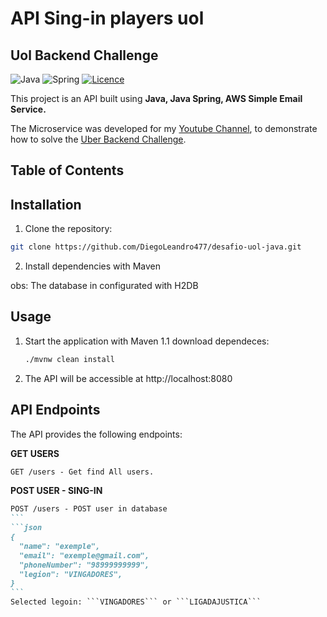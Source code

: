 # API Sing-in players uol
## Uol Backend Challenge


![Java](https://img.shields.io/badge/java-%23ED8B00.svg?style=for-the-badge&logo=openjdk&logoColor=white)
![Spring](https://img.shields.io/badge/spring-%236DB33F.svg?style=for-the-badge&logo=spring&logoColor=white)
[![Licence](https://img.shields.io/github/license/Ileriayo/markdown-badges?style=for-the-badge)](./LICENSE)

This project is an API built using **Java, Java Spring, AWS Simple Email Service.**

The Microservice was developed for my [Youtube Channel](https://youtu.be/eFgeO9M9lLw?si=uyhUXrR-NLEpBW6p), to demonstrate how to solve the [Uber Backend Challenge](https://github.com/uber-archive/coding-challenge-tools/blob/master/coding_challenge.md).

## Table of Contents

## Installation

1. Clone the repository:

```bash
git clone https://github.com/DiegoLeandro477/desafio-uol-java.git
```

2. Install dependencies with Maven

obs: The database in configurated with H2DB

##  Usage

1. Start the application with Maven
   1.1 download dependeces:
   ```bash
   ./mvnw clean install
   ```
2. The API will be accessible at http://localhost:8080

## API Endpoints
The API provides the following endpoints:

**GET USERS**
```markdown
GET /users - Get find All users.
```

**POST USER - SING-IN**
````markdown
POST /users - POST user in database
```
```json
{
  "name": "exemple",
  "email": "exemple@gmail.com",
  "phoneNumber": "98999999999",
  "legion": "VINGADORES",
}
```
Selected legoin: ```VINGADORES``` or ```LIGADAJUSTICA```


